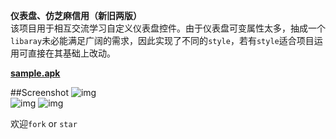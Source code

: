 **仪表盘、仿芝麻信用（新旧两版）**  
该项目用于相互交流学习自定义仪表盘控件。由于仪表盘可变属性太多，抽成一个`libaray`未必能满足广阔的需求，因此实现了不同的`style`，若有`style`适合项目运用可直接在其基础上改动。

[**sample.apk**](https://github.com/woxingxiao/DashboardView/raw/master/sample.apk)


##Screenshot
![img](https://github.com/woxingxiao/DashboardViewDemo/blob/master/screenshot/style1.jpg)  
![img](https://github.com/woxingxiao/DashboardViewDemo/blob/master/screenshot/style2.gif)
![img](https://github.com/woxingxiao/DashboardViewDemo/blob/master/screenshot/style3.jpg)  

欢迎`fork` or `star`
